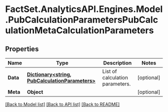 # FactSet.AnalyticsAPI.Engines.Model.PubCalculationParametersPubCalculationMetaCalculationParameters

## Properties

Name | Type | Description | Notes
------------ | ------------- | ------------- | -------------
**Data** | [**Dictionary&lt;string, PubCalculationParameters&gt;**](PubCalculationParameters.md) | List of calculation parameters. | [optional] 
**Meta** | **Object** |  | [optional] 

[[Back to Model list]](../README.md#documentation-for-models) [[Back to API list]](../README.md#documentation-for-api-endpoints) [[Back to README]](../README.md)

